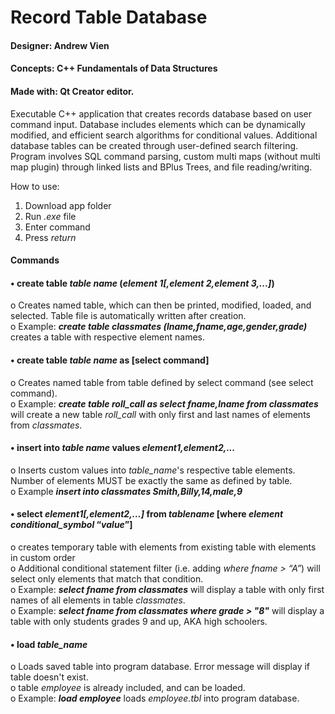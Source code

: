 # Record Table Database
#### Designer: Andrew Vien
#### Concepts: C++ Fundamentals of Data Structures  
#### Made with: Qt Creator editor.

Executable C++ application that creates records database based on user command input. Database includes elements which can be dynamically modified, and efficient search algorithms for conditional values. Additional database tables can be created through user-defined search filtering. 
Program involves SQL command parsing, custom multi maps (without multi map plugin) through linked lists and BPlus Trees, and file reading/writing.  

How to use:  
1. Download app folder  
2. Run _.exe_ file
3. Enter command  
4. Press _return_  

#### Commands
#### •	**create table _table name_ (_element 1[,element 2,element 3,...]_)**  
  o	Creates named table, which can then be printed, modified, loaded, and selected. Table file is automatically written after creation.  
  o	Example: **_create table classmates (lname,fname,age,gender,grade)_** creates a table with respective element names.  
  
#### •	**create table _table name_ as [select command]**  
  o	Creates named table from table defined by select command (see select command).  
  o	Example: **_create table roll_call as select fname,lname from classmates_** will create a new table _roll_call_ with only first and last names of elements from _classmates_.  
  
#### •	**insert into _table name_ values _element1,element2,..._**  
  o	Inserts custom values into _table_name_'s respective table elements. Number of elements MUST be exactly the same as defined by table.  
  o	Example **_insert into classmates Smith,Billy,14,male,9_**  
  
#### •	**select _element1[,element2,…]_ from _tablename_ [where _element_ _conditional_symbol_ “_value_”]**  
  o	creates temporary table with elements from existing table with elements in custom order  
  o	Additional conditional statement filter (i.e. adding _where fname > “A”_) will select only elements that match that condition.  
  o	Example: **_select fname from classmates_** will display a table with only first names of all elements in table _classmates_.  
  o	Example: **_select fname from classmates where grade > "8"_** will display a table with only students grades 9 and up, AKA high schoolers.  
  
#### •	**load _table_name_**  
  o	Loads saved table into program database. Error message will display if table doesn't exist.  
  o	table _employee_ is already included, and can be loaded.  
  o	Example: **_load employee_** loads _employee.tbl_ into program database.

